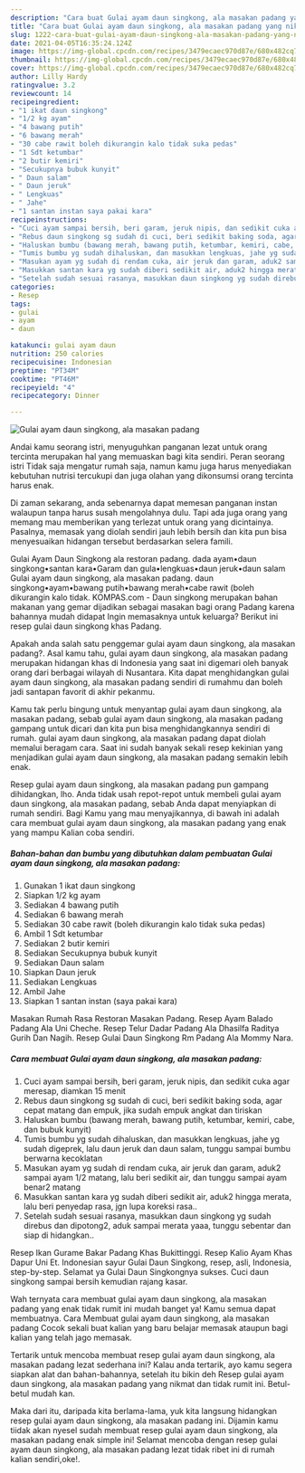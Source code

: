 ```yaml
---
description: "Cara buat Gulai ayam daun singkong, ala masakan padang yang nikmat Untuk Jualan"
title: "Cara buat Gulai ayam daun singkong, ala masakan padang yang nikmat Untuk Jualan"
slug: 1222-cara-buat-gulai-ayam-daun-singkong-ala-masakan-padang-yang-nikmat-untuk-jualan
date: 2021-04-05T16:35:24.124Z
image: https://img-global.cpcdn.com/recipes/3479ecaec970d87e/680x482cq70/gulai-ayam-daun-singkong-ala-masakan-padang-foto-resep-utama.jpg
thumbnail: https://img-global.cpcdn.com/recipes/3479ecaec970d87e/680x482cq70/gulai-ayam-daun-singkong-ala-masakan-padang-foto-resep-utama.jpg
cover: https://img-global.cpcdn.com/recipes/3479ecaec970d87e/680x482cq70/gulai-ayam-daun-singkong-ala-masakan-padang-foto-resep-utama.jpg
author: Lilly Hardy
ratingvalue: 3.2
reviewcount: 14
recipeingredient:
- "1 ikat daun singkong"
- "1/2 kg ayam"
- "4 bawang putih"
- "6 bawang merah"
- "30 cabe rawit boleh dikurangin kalo tidak suka pedas"
- "1 Sdt ketumbar"
- "2 butir kemiri"
- "Secukupnya bubuk kunyit"
- " Daun salam"
- " Daun jeruk"
- " Lengkuas"
- " Jahe"
- "1 santan instan saya pakai kara"
recipeinstructions:
- "Cuci ayam sampai bersih, beri garam, jeruk nipis, dan sedikit cuka agar meresap, diamkan 15 menit"
- "Rebus daun singkong sg sudah di cuci, beri sedikit baking soda, agar cepat matang dan empuk, jika sudah empuk angkat dan tiriskan"
- "Haluskan bumbu (bawang merah, bawang putih, ketumbar, kemiri, cabe, dan bubuk kunyit)"
- "Tumis bumbu yg sudah dihaluskan, dan masukkan lengkuas, jahe yg sudah digeprek, lalu daun jeruk dan daun salam, tunggu sampai bumbu berwarna kecoklatan"
- "Masukan ayam yg sudah di rendam cuka, air jeruk dan garam, aduk2 sampai ayam 1/2 matang, lalu beri sedikit air, dan tunggu sampai ayam benar2 matang"
- "Masukkan santan kara yg sudah diberi sedikit air, aduk2 hingga merata, lalu beri penyedap rasa, jgn lupa koreksi rasa.."
- "Setelah sudah sesuai rasanya, masukkan daun singkong yg sudah direbus dan dipotong2, aduk sampai merata yaaa, tunggu sebentar dan siap di hidangkan.."
categories:
- Resep
tags:
- gulai
- ayam
- daun

katakunci: gulai ayam daun 
nutrition: 250 calories
recipecuisine: Indonesian
preptime: "PT34M"
cooktime: "PT46M"
recipeyield: "4"
recipecategory: Dinner

---
```



![Gulai ayam daun singkong, ala masakan padang](https://img-global.cpcdn.com/recipes/3479ecaec970d87e/680x482cq70/gulai-ayam-daun-singkong-ala-masakan-padang-foto-resep-utama.jpg)

Andai kamu seorang istri, menyuguhkan panganan lezat untuk orang tercinta merupakan hal yang memuaskan bagi kita sendiri. Peran seorang istri Tidak saja mengatur rumah saja, namun kamu juga harus menyediakan kebutuhan nutrisi tercukupi dan juga olahan yang dikonsumsi orang tercinta harus enak.

Di zaman  sekarang, anda sebenarnya dapat memesan panganan instan walaupun tanpa harus susah mengolahnya dulu. Tapi ada juga orang yang memang mau memberikan yang terlezat untuk orang yang dicintainya. Pasalnya, memasak yang diolah sendiri jauh lebih bersih dan kita pun bisa menyesuaikan hidangan tersebut berdasarkan selera famili. 

Gulai Ayam Daun Singkong ala restoran padang. dada ayam•daun singkong•santan kara•Garam dan gula•lengkuas•daun jeruk•daun salam Gulai ayam daun singkong, ala masakan padang. daun singkong•ayam•bawang putih•bawang merah•cabe rawit (boleh dikurangin kalo tidak. KOMPAS.com - Daun singkong merupakan bahan makanan yang gemar dijadikan sebagai masakan bagi orang Padang karena bahannya mudah didapat Ingin memasaknya untuk keluarga? Berikut ini resep gulai daun singkong khas Padang.

Apakah anda salah satu penggemar gulai ayam daun singkong, ala masakan padang?. Asal kamu tahu, gulai ayam daun singkong, ala masakan padang merupakan hidangan khas di Indonesia yang saat ini digemari oleh banyak orang dari berbagai wilayah di Nusantara. Kita dapat menghidangkan gulai ayam daun singkong, ala masakan padang sendiri di rumahmu dan boleh jadi santapan favorit di akhir pekanmu.

Kamu tak perlu bingung untuk menyantap gulai ayam daun singkong, ala masakan padang, sebab gulai ayam daun singkong, ala masakan padang gampang untuk dicari dan kita pun bisa menghidangkannya sendiri di rumah. gulai ayam daun singkong, ala masakan padang dapat diolah memalui beragam cara. Saat ini sudah banyak sekali resep kekinian yang menjadikan gulai ayam daun singkong, ala masakan padang semakin lebih enak.

Resep gulai ayam daun singkong, ala masakan padang pun gampang dihidangkan, lho. Anda tidak usah repot-repot untuk membeli gulai ayam daun singkong, ala masakan padang, sebab Anda dapat menyiapkan di rumah sendiri. Bagi Kamu yang mau menyajikannya, di bawah ini adalah cara membuat gulai ayam daun singkong, ala masakan padang yang enak yang mampu Kalian coba sendiri.

<!--inarticleads1-->

##### Bahan-bahan dan bumbu yang dibutuhkan dalam pembuatan Gulai ayam daun singkong, ala masakan padang:

1. Gunakan 1 ikat daun singkong
1. Siapkan 1/2 kg ayam
1. Sediakan 4 bawang putih
1. Sediakan 6 bawang merah
1. Sediakan 30 cabe rawit (boleh dikurangin kalo tidak suka pedas)
1. Ambil 1 Sdt ketumbar
1. Sediakan 2 butir kemiri
1. Sediakan Secukupnya bubuk kunyit
1. Sediakan  Daun salam
1. Siapkan  Daun jeruk
1. Sediakan  Lengkuas
1. Ambil  Jahe
1. Siapkan 1 santan instan (saya pakai kara)


Masakan Rumah Rasa Restoran Masakan Padang. Resep Ayam Balado Padang Ala Uni Cheche. Resep Telur Dadar Padang Ala Dhasilfa Raditya Gurih Dan Nagih. Resep Gulai Daun Singkong Rm Padang Ala Mommy Nara. 

<!--inarticleads2-->

##### Cara membuat Gulai ayam daun singkong, ala masakan padang:

1. Cuci ayam sampai bersih, beri garam, jeruk nipis, dan sedikit cuka agar meresap, diamkan 15 menit
1. Rebus daun singkong sg sudah di cuci, beri sedikit baking soda, agar cepat matang dan empuk, jika sudah empuk angkat dan tiriskan
1. Haluskan bumbu (bawang merah, bawang putih, ketumbar, kemiri, cabe, dan bubuk kunyit)
1. Tumis bumbu yg sudah dihaluskan, dan masukkan lengkuas, jahe yg sudah digeprek, lalu daun jeruk dan daun salam, tunggu sampai bumbu berwarna kecoklatan
1. Masukan ayam yg sudah di rendam cuka, air jeruk dan garam, aduk2 sampai ayam 1/2 matang, lalu beri sedikit air, dan tunggu sampai ayam benar2 matang
1. Masukkan santan kara yg sudah diberi sedikit air, aduk2 hingga merata, lalu beri penyedap rasa, jgn lupa koreksi rasa..
1. Setelah sudah sesuai rasanya, masukkan daun singkong yg sudah direbus dan dipotong2, aduk sampai merata yaaa, tunggu sebentar dan siap di hidangkan..


Resep Ikan Gurame Bakar Padang Khas Bukittinggi. Resep Kalio Ayam Khas Dapur Uni Et. Indonesian sayur Gulai Daun Singkong, resep, asli, Indonesia, step-by-step. Selamat ya Gulai Daun Singkongnya sukses. Cuci daun singkong sampai bersih kemudian rajang kasar. 

Wah ternyata cara membuat gulai ayam daun singkong, ala masakan padang yang enak tidak rumit ini mudah banget ya! Kamu semua dapat membuatnya. Cara Membuat gulai ayam daun singkong, ala masakan padang Cocok sekali buat kalian yang baru belajar memasak ataupun bagi kalian yang telah jago memasak.

Tertarik untuk mencoba membuat resep gulai ayam daun singkong, ala masakan padang lezat sederhana ini? Kalau anda tertarik, ayo kamu segera siapkan alat dan bahan-bahannya, setelah itu bikin deh Resep gulai ayam daun singkong, ala masakan padang yang nikmat dan tidak rumit ini. Betul-betul mudah kan. 

Maka dari itu, daripada kita berlama-lama, yuk kita langsung hidangkan resep gulai ayam daun singkong, ala masakan padang ini. Dijamin kamu tiidak akan nyesel sudah membuat resep gulai ayam daun singkong, ala masakan padang enak simple ini! Selamat mencoba dengan resep gulai ayam daun singkong, ala masakan padang lezat tidak ribet ini di rumah kalian sendiri,oke!.

